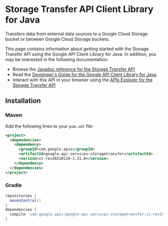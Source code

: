 # Storage Transfer API Client Library for Java

Transfers data from external data sources to a Google Cloud Storage bucket or between Google Cloud Storage buckets.

This page contains information about getting started with the Storage Transfer API
using the Google API Client Library for Java. In addition, you may be interested
in the following documentation:

* Browse the [Javadoc reference for the Storage Transfer API][javadoc]
* Read the [Developer's Guide for the Google API Client Library for Java][google-api-client].
* Interact with this API in your browser using the [APIs Explorer for the Storage Transfer API][api-explorer]

## Installation

### Maven

Add the following lines to your `pom.xml` file:

```xml
<project>
  <dependencies>
    <dependency>
      <groupId>com.google.apis</groupId>
      <artifactId>google-api-services-storagetransfer</artifactId>
      <version>v1-rev20210128-1.31.0</version>
    </dependency>
  </dependencies>
</project>
```

### Gradle

```gradle
repositories {
  mavenCentral()
}
dependencies {
  compile 'com.google.apis:google-api-services-storagetransfer:v1-rev20210128-1.31.0'
}
```

[javadoc]: https://googleapis.dev/java/google-api-services-storagetransfer/latest/index.html
[google-api-client]: https://github.com/googleapis/google-api-java-client/
[api-explorer]: https://developers.google.com/apis-explorer/#p/storagetransfer/v1/
